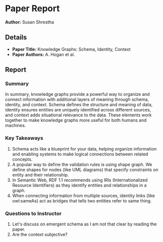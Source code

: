 # Paper Report

**Author:** Susan Shrestha

## Details

- **Paper Title:** Knowledge Graphs: Schema, Identity, Context
- **Paper Authors:** A. Hogan et al.

## Report

### Summary

In summary, knowledge graphs provide a powerful way to organize and connect information with additional layers of meaning through schema, identity, and context. Schema defines the structure and meaning of data, identity ensures entities are uniquely identified across different sources, and context adds situational relevance to the data. These elements work together to make knowledge graphs more useful for both humans and machines.
### Key Takeaways

1. Schema acts like a blueprint for your data, helping organize information and enabling systems to make logical connections between related concepts.
2. A popular way to define the validation rules is using shape graph. We define shapes for nodes (like UML diagrams) that specify constraints on entity and their relationship.
3. In Semantic Web, RDF 1.1 recommends using IRIs (Internationalized Resource Identifiers) as they identify entities and relationships in a graph. 
4. When connecting information from multiple sources, identity links (like owl:sameAs) act as bridges that tells two entities refer to same thing.

### Questions to Instructor

1. Let's discuss on emergent schema as I am not that clear by reading the paper.
2. Are the context subjective?
